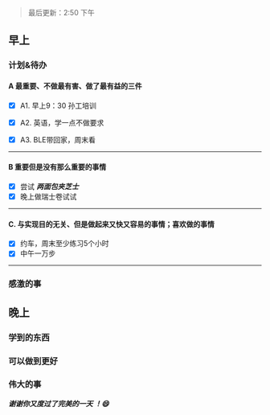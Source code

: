 > 最后更新：2:50 下午

## 早上

### 计划&待办

#### A  最重要、不做最有害、做了最有益的三件

- [x] A1. 早上9：30 孙工培训

- [x] A2. 英语，学一点不做要求

- [x] A3. BLE带回家，周末看


----

#### B 重要但是没有那么重要的事情

- [x]  尝试 ***两面包夹芝士***
- [x]  晚上做瑞士卷试试

----

#### C. 与实现目的无关、但是做起来又快又容易的事情；喜欢做的事情

- [x] 约车，周末至少练习5个小时
- [x] 中午一万步

----

### 感激的事


## 晚上

### 学到的东西


### 可以做到更好


### 伟大的事 



***谢谢你又度过了完美的一天 ！:smile:***